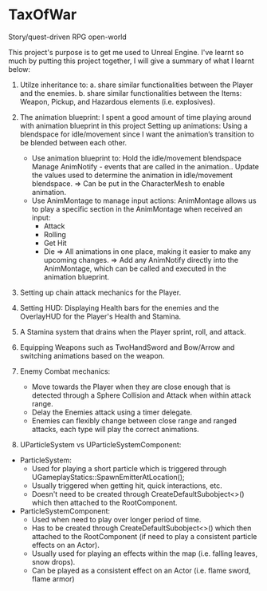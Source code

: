 # TaxOfWar
 Story/quest-driven RPG open-world 

This project's purpose is to get me used to Unreal Engine. I've learnt so much by putting this project together, I will give a summary of what I learnt below:
1. Utilze inheritance to:
  a. share similar functionalities between the Player and the enemies.
  b. share similar functionalities between the Items: Weapon, Pickup, and Hazardous elements (i.e. explosives).
  
2. The animation blueprint: I spent a good amount of time playing around with animation blueprint in this project
  Setting up animations:
    Using a blendspace for idle/movement since I want the animation’s transition to be blended between each other.
    + Use animation blueprint to:
    Hold the idle/movement blendspace
    Manage AnimNotify - events that are called in the animation..
    Update the values used to determine the animation in idle/movement blendspace.
    => Can be put in the CharacterMesh to enable animation.
    + Use AnimMontage to manage input actions:
    AnimMontage allows us to play a specific section in the AnimMontage when received an input:
      + Attack
      + Rolling
      + Get Hit
      + Die
    => All animations in one place, making it easier to make any upcoming changes.
    => Add any AnimNotify directly into the AnimMontage, which can be called and executed in the animation blueprint.

3. Setting up chain attack mechanics for the Player.
    
4. Setting HUD: Displaying Health bars for the enemies and the OverlayHUD for the Player's Health and Stamina.

5. A Stamina system that drains when the Player sprint, roll, and attack.

6. Equipping Weapons such as TwoHandSword and Bow/Arrow and switching animations based on the weapon.

7. Enemy Combat mechanics:
   + Move towards the Player when they are close enough that is detected through a Sphere Collision and Attack when within attack range.
   + Delay the Enemies attack using a timer delegate.
   + Enemies can flexibly change between close range and ranged attacks, each type will play the correct animations.
  
8. UParticleSystem vs UParticleSystemComponent:
 + ParticleSystem: 
   + Used for playing a short particle which is triggered through UGameplayStatics::SpawnEmitterAtLocation();
   + Usually triggered when getting hit, quick interactions, etc.
   + Doesn't need to be created through CreateDefaultSubobject<>() which then attached to the RootComponent.
 + ParticleSystemComponent:
   + Used when need to play over longer period of time.
   + Has to be created through CreateDefaultSubobject<>() which then attached to the RootComponent (if need to play a consistent particle effects on an Actor).
   + Usually used for playing an effects within the map (i.e. falling leaves, snow drops).
   + Can be played as a consistent effect on an Actor (i.e. flame sword, flame armor)

